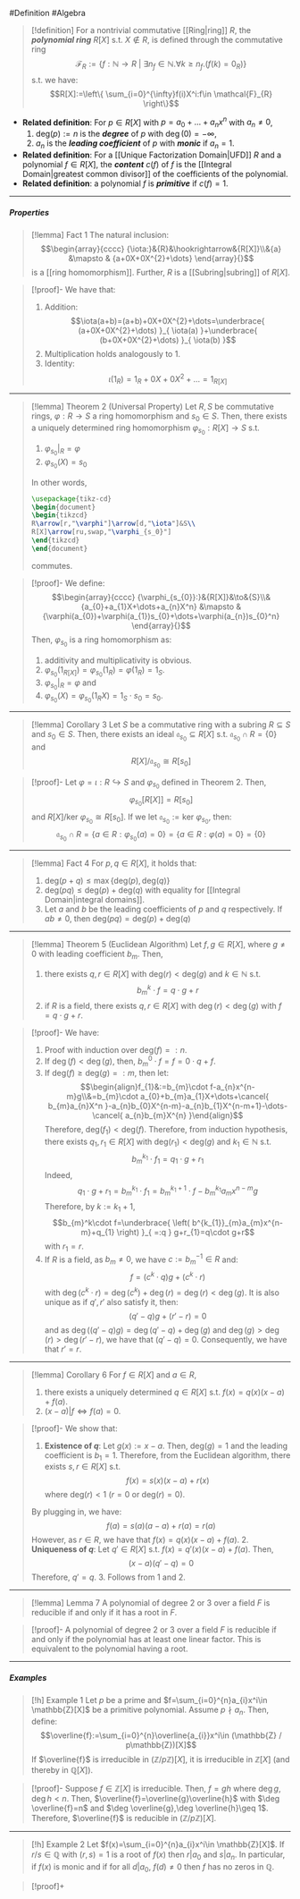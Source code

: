 #Definition #Algebra

> [!definition]
> For a nontrivial commutative [[Ring|ring]] $R$, the ***polynomial ring*** $R[X]$ s.t. $X\notin R$,  is defined through the commutative ring $$\mathcal{F}_{R}:=\{ f:\mathbb{N}\to R\ |\ \exists n_{f}\in \mathbb{N}.\forall k\geq n_{f}.(f(k)=0_{R}) \}$$s.t. we have: $$R[X]:=\left\{  \sum_{i=0}^{\infty}f(i)X^i:f\in \mathcal{F}_{R}  \right\}$$
- **Related definition**: For $p\in R[X]$ with $p=a_{0}+\dots+a_{n}x^n$ with $a_{n}\neq 0$, 
	 1. $\text{deg}(p):=n$ is the ***degree*** of $p$ with $\deg(0)=-\infty$,
	2. $a_{n}$ is the ***leading coefficient*** of $p$ with ***monic*** if $a_{n}=1$.
- **Related definition**: For a [[Unique Factorization Domain|UFD]] $R$ and a polynomial $f\in R[X]$, the ***content*** $c(f)$ of $f$ is the [[Integral Domain|greatest common divisor]] of the coefficients of the polynomial. 
- **Related definition**: a polynomial $f$ is ***primitive*** if $c(f)=1$.
---
##### Properties
> [!lemma] Fact 1
> The natural inclusion: $$\begin{array}{cccc} {\iota:}&{R}&\hookrightarrow&{R[X]}\\&{a} &\mapsto & {a+0X+0X^{2}+\dots} \end{array}{}$$is a [[ring homomorphism]]. Further, $R$ is a [[Subring|subring]] of $R[X]$.

> [!proof]-
> We have that: 
> 1. Addition: $$\iota(a+b)=(a+b)+0X+0X^{2}+\dots=\underbrace{ (a+0X+0X^{2}+\dots) }_{ \iota(a) }+\underbrace{ (b+0X+0X^{2}+\dots) }_{ \iota(b) }$$
> 2. Multiplication holds analogously to 1.
> 3. Identity: $$\iota(1_{R})=1_{R}+0X+0X^{2}+\dots=1_{R[X]}$$
---
> [!lemma] Theorem 2 (Universal Property)
> Let $R,S$ be commutative rings, $\varphi:R\to S$ a ring homomorphism and $s_{0}\in S$.  Then, there exists a uniquely determined ring homomorphism $\varphi_{s_{0}}:R[X]\to S$ s.t.
> 1. $\varphi_{s_{0}}|_{R}=\varphi$
> 2. $\varphi_{s_{0}}(X)=s_{0}$
> 
> In other words, 
> ```tikz
> \usepackage{tikz-cd}
> \begin{document}
> \begin{tikzcd}
> R\arrow[r,"\varphi"]\arrow[d,"\iota"]&S\\
> R[X]\arrow[ru,swap,"\varphi_{s_0}"]
> \end{tikzcd}
> \end{document}
> ```
> commutes.

> [!proof]-
> We define: $$\begin{array}{cccc} {\varphi_{s_{0}}:}&{R[X]}&\to&{S}\\&{a_{0}+a_{1}X+\dots+a_{n}X^n} &\mapsto & {\varphi(a_{0})+\varphi(a_{1})s_{0}+\dots+\varphi(a_{n})s_{0}^n} \end{array}{}$$
> Then, $\varphi_{s_{0}}$ is a ring homomorphism as: 
> 1. additivity and multiplicativity is obvious.
> 2. $\varphi_{s_{0}}(1_{R[X]})=\varphi_{s_{0}}(1_{R})=\varphi(1_{R})=1_{S}$.
> 3. $\varphi_{s_{0}}|_{R}=\varphi$ and
> 4. $\varphi_{s_{0}}(X)=\varphi_{s_{0}}(1_{R}X)=1_{S}\cdot s_{0}=s_{0}$.
---
> [!lemma] Corollary 3
> Let $S$ be a commutative ring with a subring $R\subseteq S$ and $s_{0}\in S$. Then, there exists an ideal $\mathfrak{a}_{s_{0}}\subseteq R[X]$ s.t. $\mathfrak{a}_{s_{0}}\cap R=\{ 0 \}$ and $$R[X] / \mathfrak{a}_{s_{0}}\cong R[s_{0}]$$

> [!proof]-
> Let $\varphi=\iota:R \hookrightarrow S$ and $\varphi_{s_{0}}$ defined in Theorem 2. Then, $$\varphi_{s_{0}}[R[X]]=R[s_{0}]$$and $R[X] / \text{ker }\varphi_{s_{0}}\cong R[s_{0}]$. If we let $\mathfrak{a}_{s_{0}}:=\text{ker }\varphi_{s_{0}}$, then: $$\mathfrak{a}_{s_{0}}\cap R=\{ a\in R:\varphi_{s_{0}}(a)=0 \}=\{ a\in R:\varphi(a)=0 \}=\{ 0 \}$$
---
> [!lemma] Fact 4
> For $p,q\in R[X]$, it holds that: 
> 1. $\text{deg}(p+q)\leq \max\{ \text{deg}(p),\text{deg}(q) \}$
> 2. $\text{deg}(pq)\leq \text{deg}(p)+\text{deg}(q)$ with equality for [[Integral Domain|integral domains]].
> 3. Let $a$ and $b$ be the leading coefficients of $p$ and $q$ respectively. If $ab\neq 0$, then $\text{deg}(pq)= \text{deg}(p)+\text{deg}(q)$
---
> [!lemma] Theorem 5 (Euclidean Algorithm)
> Let $f,g\in R[X]$, where $g\neq 0$ with leading coefficient $b_{m}$. Then, 
> 1. there exists $q,r\in R[X]$ with $\text{deg}(r)<\text{deg}(g)$ and $k\in \mathbb{N}$ s.t. $$b_{m}^k\cdot f=q\cdot g+r$$
> 2. if $R$ is a field, there exists $q,r\in R[X]$ with $\deg(r)<\deg(g)$ with $f=q\cdot g+r$.

> [!proof]-
> We have:
> 1. Proof with induction over $\text{deg}(f)=:n$.
> 	1. If $\deg(f)<\deg(g)$, then, $b^0_{m}\cdot f=f=0\cdot q+f$.
> 	3. If $\text{deg}(f)\geq \text{deg}(g)=:m$, then let:$$\begin{align}f_{1}&:=b_{m}\cdot f-a_{n}x^{n-m}g\\&=b_{m}\cdot a_{0}+b_{m}a_{1}X+\dots+\cancel{ b_{m}a_{n}X^n }-a_{n}b_{0}X^{n-m}-a_{n}b_{1}X^{n-m+1}-\dots-\cancel{ a_{n}b_{m}X^{n} }\end{align}$$Therefore, $\text{deg}(f_{1})<\text{deg}(f)$. Therefore, from induction hypothesis, there exists $q_{1},r_{1}\in R[X]$ with $\text{deg}(r_{1})<\text{deg}(g)$ and $k_{1}\in \mathbb{N}$ s.t. $$b_{m}^{k_{1}}\cdot f_{1}=q_{1}\cdot g+r_{1}$$Indeed,
> 	$$q_{1}\cdot g+r_{1}=b_{m}^{k_{1}}\cdot f_{1}=b_{m}^{k_{1}+1}\cdot f-b_{m}^{k_{1}}a_{m}x^{n-m}g$$Therefore, by $k:=k_{1}+1$, $$b_{m}^k\cdot f=\underbrace{ \left( b^{k_{1}}_{m}a_{m}x^{n-m}+q_{1} \right) }_{ =:q } g+r_{1}=q\cdot g+r$$with $r_{1}=r$. 
> 2. If $R$ is a field, as $b_{m}\neq 0$, we have $c:=b_{m}^{-1}\in R$ and: $$f=(c^k\cdot q)g+(c^k\cdot r)$$with $\deg(c^k\cdot r)=\deg(c^k)+\deg(r)=\deg(r)<\deg(g)$. It is also unique as if $q',r'$ also satisfy it, then: $$(q'-q)g+(r'-r)=0$$and as $\deg((q'-q)g)=\deg(q'-q)+\deg(g)$ and $\deg(g)>\deg(r)>\deg(r'-r)$, we have that $(q'-q)=0$. Consequently, we have that $r'=r$.
---
> [!lemma] Corollary 6
> For $f\in R[X]$ and $a\in R$,
> 1. there exists a uniquely determined $q\in R[X]$ s.t. $f(x)=q(x)(x-a)+f(a)$.
> 2. $(x-a)|f \iff f(a)=0$.

> [!proof]-
> We show that:
> 1. **Existence of $q$**: Let $g(x):=x-a$. Then, $\text{deg}(g)=1$ and the leading coefficient is $b_{1}=1$. Therefore, from the Euclidean algorithm, there exists $s,r\in R[X]$ s.t. $$f(x)=s(x) (x-a)+r(x)$$where $\text{deg}(r)<1$ ($r=0$ or $\text{deg}(r)=0$).
> 
> 	By plugging in, we have: $$f(a)=s(a)(a-a)+r(a)=r(a)$$
> 	However, as $r\in R$, we have that $f(x)=q(x)(x-a)+f(a)$.
> 2. **Uniqueness of $q$**: Let $q'\in R[X]$ s.t. $f(x)=q'(x)(x-a)+f(a)$. Then, $$(x-a)(q'-q)=0$$Therefore, $q'=q$.
> 3. Follows from 1 and 2.
---
> [!lemma] Lemma 7
> A polynomial of degree 2 or 3 over a field $F$ is reducible if and only if it has a root in $F$.

> [!proof]-
> A polynomial of degree 2 or 3 over a field $F$ is reducible if and only if the polynomial has at least one linear factor. This is equivalent to the polynomial having a root.
---
##### Examples
> [!h] Example 1
> Let $p$ be a prime and $f=\sum_{i=0}^{n}a_{i}x^i\in \mathbb{Z}[X]$ be a primitive polynomial. Assume $p\nmid a_{n}$. Then, define: $$\overline{f}:=\sum_{i=0}^{n}\overline{a_{i}}x^i\in (\mathbb{Z} / p\mathbb{Z})[X]$$
> If $\overline{f}$ is irreducible in $(\mathbb{Z} / p\mathbb{Z})[X]$, it is irreducible in $\mathbb{Z}[X]$ (and thereby in $\mathbb{Q}[X]$).

> [!proof]-
> Suppose $f\in\mathbb{Z}[X]$ is irreducible. Then, $f=gh$ where $\deg g,\deg h<n$. Then, $\overline{f}=\overline{g}\overline{h}$ with $\deg \overline{f}=n$ and $\deg \overline{g},\deg \overline{h}\geq 1$. Therefore, $\overline{f}$ is reducible in $(\mathbb{Z} / p\mathbb{Z})[X]$.
---
> [!h] Example 2
> Let $f(x)=\sum_{i=0}^{n}a_{i}x^i\in \mathbb{Z}[X]$. If $r /s \in \mathbb{Q}$ with $(r,s)=1$ is a root of $f(x)$  then $r|a_{0}$ and $s|a_{n}$. In particular, if $f(x)$ is monic and if for all $d|a_{0}$, $f(d)\neq 0$ then $f$ has no zeros in $\mathbb{Q}$.

> [!proof]+
> 